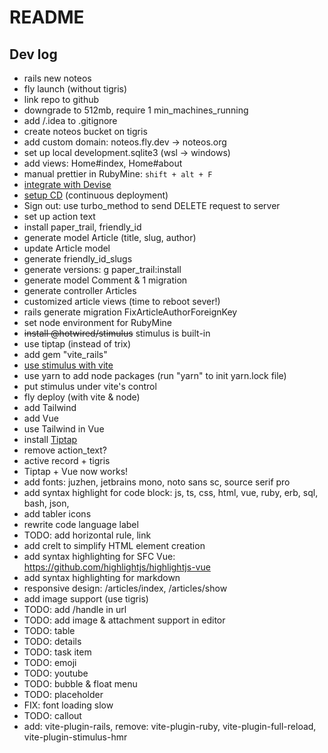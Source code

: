 # README

## Dev log

* rails new noteos
* fly launch (without tigris)
* link repo to github
* downgrade to 512mb, require 1 min_machines_running
* add /.idea to .gitignore
* create noteos bucket on tigris
* add custom domain: noteos.fly.dev -> noteos.org
* set up local development.sqlite3 (wsl -> windows)
* add views: Home#index, Home#about
* manual prettier in RubyMine: `shift + alt + F`
* [integrate with Devise](https://dev.to/kevinluo201/how-to-setup-very-basic-devise-in-rails-7-55ia)
* [setup CD](https://fly.io/docs/launch/continuous-deployment-with-github-actions/#speed-run-your-way-to-continuous-deployment) (continuous deployment)
* Sign out: use turbo_method to send DELETE request to server
* set up action text
* install paper_trail, friendly_id
* generate model Article (title, slug, author)
* update Article model
* generate friendly_id_slugs
* generate versions: g paper_trail:install
* generate model Comment & 1 migration
* generate controller Articles
* customized article views (time to reboot sever!)
* rails generate migration FixArticleAuthorForeignKey
* set node environment for RubyMine
* ~~install @hotwired/stimulus~~ stimulus is built-in
* use tiptap (instead of trix)
* add gem "vite_rails"
* [use stimulus with vite](https://sasikala-r.medium.com/rails-7-with-vite-stimulus-tailwind-c3ecf2191ea9)
* use yarn to add node packages (run "yarn" to init yarn.lock file)
* put stimulus under vite's control
* fly deploy (with vite & node)
* add Tailwind
* add Vue
* use Tailwind in Vue
* install [Tiptap](https://tiptap.dev/docs/editor/getting-started/install/vue3)
* remove action_text?
* active record + tigris
* Tiptap + Vue now works!
* add fonts: juzhen, jetbrains mono, noto sans sc, source serif pro
* add syntax highlight for code block: js, ts, css, html, vue, ruby, erb, sql, bash, json,
* add tabler icons
* rewrite code language label
* TODO: add horizontal rule, link
* add crelt to simplify HTML element creation
* add syntax highlighting for SFC Vue: https://github.com/highlightjs/highlightjs-vue
* add syntax highlighting for markdown
* responsive design: /articles/index, /articles/show
* add image support (use tigris)
* TODO: add /handle in url 
* TODO: add image & attachment support in editor
* TODO: table
* TODO: details
* TODO: task item
* TODO: emoji
* TODO: youtube
* TODO: bubble & float menu
* TODO: placeholder
* FIX: font loading slow
* TODO: callout
* add: vite-plugin-rails, remove: vite-plugin-ruby, vite-plugin-full-reload, vite-plugin-stimulus-hmr
